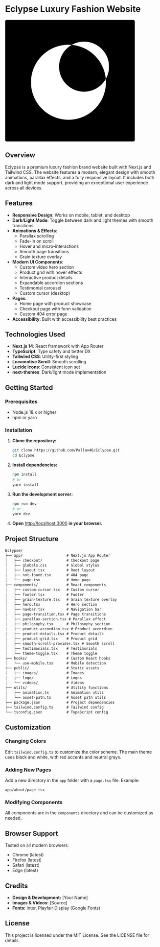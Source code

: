 # Eclypse Luxury Fashion Website

![Eclypse Logo](public/logo/logo.png)

## Overview

Eclypse is a premium luxury fashion brand website built with Next.js and Tailwind CSS. The website features a modern, elegant design with smooth animations, parallax effects, and a fully responsive layout. It includes both dark and light mode support, providing an exceptional user experience across all devices.

## Features

- **Responsive Design**: Works on mobile, tablet, and desktop
- **Dark/Light Mode**: Toggle between dark and light themes with smooth transitions
- **Animations & Effects**:
  - Parallax scrolling
  - Fade-in on scroll
  - Hover and micro-interactions
  - Smooth page transitions
  - Grain texture overlay
- **Modern UI Components**:
  - Custom video hero section
  - Product grid with hover effects
  - Interactive product details
  - Expandable accordion sections
  - Testimonial carousel
  - Custom cursor (desktop)
- **Pages**:
  - Home page with product showcase
  - Checkout page with form validation
  - Custom 404 error page
- **Accessibility**: Built with accessibility best practices

## Technologies Used

- **Next.js 14**: React framework with App Router
- **TypeScript**: Type safety and better DX
- **Tailwind CSS**: Utility-first styling
- **Locomotive Scroll**: Smooth scrolling
- **Lucide Icons**: Consistent icon set
- **next-themes**: Dark/light mode implementation

## Getting Started

### Prerequisites

- Node.js 18.x or higher
- npm or yarn

### Installation

1. **Clone the repository:**
   ```bash
   git clone https://github.com/Pallav46/Eclypse.git
   cd Eclypse
   ```
2. **Install dependencies:**
   ```bash
   npm install
   # or
   yarn install
   ```
3. **Run the development server:**
   ```bash
   npm run dev
   # or
   yarn dev
   ```
4. **Open** [http://localhost:3000](http://localhost:3000) **in your browser.**

## Project Structure

```text
Eclypse/
├── app/                    # Next.js App Router
│   ├── checkout/           # Checkout page
│   ├── globals.css         # Global styles
│   ├── layout.tsx          # Root layout
│   ├── not-found.tsx       # 404 page
│   └── page.tsx            # Home page
├── components/             # React components
│   ├── custom-cursor.tsx   # Custom cursor
│   ├── footer.tsx          # Footer
│   ├── grain-texture.tsx   # Grain texture overlay
│   ├── hero.tsx            # Hero section
│   ├── navbar.tsx          # Navigation bar
│   ├── page-transition.tsx # Page transitions
│   ├── parallax-section.tsx # Parallax effect
│   ├── philosophy.tsx      # Philosophy section
│   ├── product-accordion.tsx # Product accordion
│   ├── product-details.tsx # Product details
│   ├── product-grid.tsx    # Product grid
│   ├── smooth-scroll-provider.tsx # Smooth scroll
│   ├── testimonials.tsx    # Testimonials
│   └── theme-toggle.tsx    # Theme toggle
├── hooks/                  # Custom React hooks
│   └── use-mobile.tsx      # Mobile detection
├── public/                 # Static assets
│   ├── images/             # Images
│   ├── logo/               # Logos
│   └── videos/             # Videos
├── utils/                  # Utility functions
│   ├── animation.ts        # Animation utils
│   └── asset-path.ts       # Asset path utils
├── package.json            # Project dependencies
├── tailwind.config.ts      # Tailwind config
└── tsconfig.json           # TypeScript config
```

## Customization

### Changing Colors

Edit `tailwind.config.ts` to customize the color scheme. The main theme uses black and white, with red accents and neutral grays.

### Adding New Pages

Add a new directory in the `app` folder with a `page.tsx` file. Example:

```text
app/about/page.tsx
```

### Modifying Components

All components are in the `components` directory and can be customized as needed.

## Browser Support

Tested on all modern browsers:

- Chrome (latest)
- Firefox (latest)
- Safari (latest)
- Edge (latest)

## Credits

- **Design & Development:** [Your Name]
- **Images & Videos:** [Source]
- **Fonts:** Inter, Playfair Display (Google Fonts)

## License

This project is licensed under the MIT License. See the LICENSE file for details.

